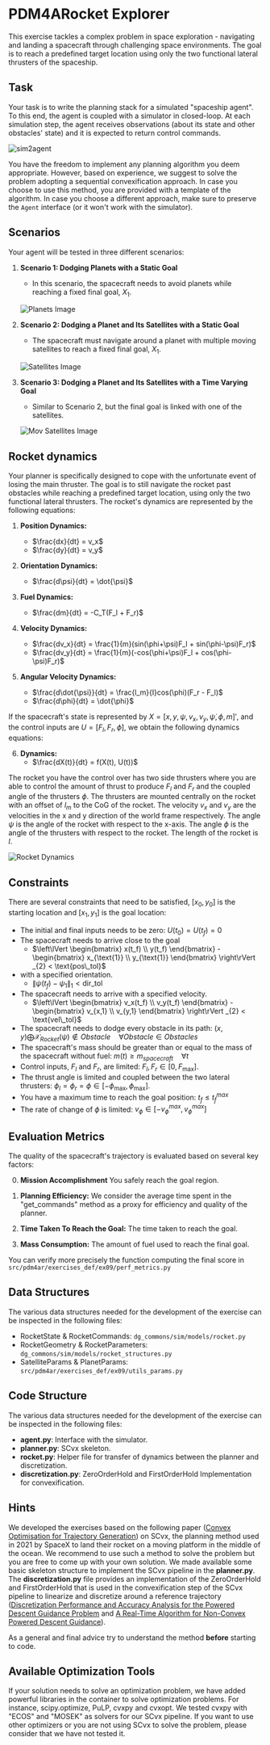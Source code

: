 # PDM4ARocket Explorer

This exercise tackles a complex problem in space exploration - navigating and landing a spacecraft through challenging
space environments.
The goal is to reach a predefined target location using only the two functional lateral thrusters of the spaceship.

## Task

Your task is to write the planning stack for a simulated "spaceship agent".
To this end, the agent is coupled with a simulator in closed-loop.
At each simulation step, the agent receives observations (about its state and other obstacles' state) and it is expected
to return control commands.

![sim2agent](https://user-images.githubusercontent.com/18750753/144580159-d4d29506-03b2-49b9-b4b8-3cde701cc7d4.png)

You have the freedom to implement any planning algorithm you deem appropriate.
However, based on experience, we suggest to solve the problem adopting a sequential convexification approach.
In case you choose to use this method, you are provided with a template of the algorithm.
In case you choose a different approach, make sure to preserve the `Agent` interface (or it won't work with the
simulator).

## Scenarios

Your agent will be tested in three different scenarios:

1. **Scenario 1: Dodging Planets with a Static Goal**
    - In this scenario, the spacecraft needs to avoid planets while reaching a fixed final goal, $X_1$.

   ![Planets Image](https://github.com/PDM4AR/exercises/assets/91316303/b8afdb04-2f5a-4236-bde7-09b26dcdfa4e)

2. **Scenario 2: Dodging a Planet and Its Satellites with a Static Goal**
    - The spacecraft must navigate around a planet with multiple moving satellites to reach a fixed final goal, $X_1$.

   ![Satellites Image](https://github.com/PDM4AR/exercises/assets/91316303/395d0a10-98ee-4a56-9cd3-7ce004c91bb5)

3. **Scenario 3: Dodging a Planet and Its Satellites with a Time Varying Goal**
    - Similar to Scenario 2, but the final goal is linked with one of the satellites.

   ![Mov Satellites Image](https://github.com/PDM4AR/exercises/assets/91316303/e775ad18-aa5e-4a83-bf16-b93aeff6c6b0)

## Rocket dynamics

Your planner is specifically designed to cope with the unfortunate event of losing the main thruster.
The goal is to still navigate the rocket past obstacles while reaching a predefined target location, using only the two
functional lateral thrusters.
The rocket's dynamics are represented by the following equations:

1. **Position Dynamics:**
    - $\frac{dx}{dt} = v_x$
    - $\frac{dy}{dt} = v_y$

2. **Orientation Dynamics:**
    - $\frac{d\psi}{dt} = \dot{\psi}$

3. **Fuel Dynamics:**
    - $\frac{dm}{dt} = -C_T(F_l + F_r)$

4. **Velocity Dynamics:**
    - $\frac{dv_x}{dt} = \frac{1}{m}(sin(\phi+\psi)F_l + sin(\phi-\psi)F_r)$
    - $\frac{dv_y}{dt} = \frac{1}{m}(-cos(\phi+\psi)F_l + cos(\phi-\psi)F_r)$

5. **Angular Velocity Dynamics:**
    - $\frac{d\dot{\psi}}{dt} = \frac{l_m}{I}cos(\phi)(F_r - F_l)$
    - $\frac{d\phi}{dt} = \dot{\phi}$

If the spacecraft's state is represented by $X = [x, y, \psi, v_x, v_y, \dot{\psi}, \phi, m]'$, and the control inputs
are $U = [F_l, F_r, \dot{\phi}]$, we obtain the following dynamics equations:

6. **Dynamics:**
    - $\frac{dX(t)}{dt} = f(X(t), U(t))$

The rocket you have the control over has two side thrusters where you are able to control the amount of thrust to
produce $F_l$ and $F_r$ and the coupled angle of the thrusters $\phi$. The thrusters are mounted centrally on the rocket
with an offset of $l_m$ to the CoG of the rocket. The velocity $v_x$ and $v_y$ are the velocities in the x and y
direction of the world frame respectively. The angle $\psi$ is the angle of the rocket with respect to the x-axis. The
angle $\phi$ is the angle of the thrusters with respect to the rocket. The length of the rocket is $l$.

![Rocket Dynamics](https://github.com/PDM4AR/exercises/assets/91316303/86052460-b0d7-4436-b4fa-6d12e913f931)

## Constraints

There are several constraints that need to be satisfied, [$x_0, y_0$] is the starting location and [$x_1, y_1$] is the goal location:

- The initial and final inputs needs to be zero: $U(t_0) = U(t_f) = 0$
- The spacecraft needs to arrive close to the goal
    - $\left\lVert \begin{bmatrix} x(t_f) \\ y(t_f) \end{bmatrix} - \begin{bmatrix} x_{\text{1}} \\ y_{\text{1}}
      \end{bmatrix} \right\rVert _{2} < \text{pos\_tol}$
- with a specified orientation.
    - $\left\lVert \psi(t_f) - \psi_{\text{1}} \right\rVert _{1} < \text{dir\_tol}$
- The spacecraft needs to arrive with a specified velocity.
    - $\left\lVert \begin{bmatrix} v_x(t_f) \\ v_y(t_f) \end{bmatrix} - \begin{bmatrix} v_{x,1} \\ v_{y,1}
      \end{bmatrix} \right\rVert _{2} < \text{vel\_tol}$
- The spacecraft needs to dodge every obstacle in its path: $(x, y) \bigoplus \mathcal{X}_{Rocket}(\psi) \notin Obstacle
  \quad \forall Obstacle \in Obstacles$
- The spacecraft's mass should be greater than or equal to the mass of the spacecraft without fuel: $m(t) \geq m_
  {spacecraft} \quad \forall t$
- Control inputs, $F_l$ and $F_r$, are limited: $F_l, F_r \in [0, F_{\text{max}}]$.
- The thrust angle is limited and coupled between the two lateral thrusters: $\phi_l=\phi_r=\phi
  \in [-\phi_{\text{max}}, \phi_{\text{max}}]$.
- You have a maximum time to reach the goal position: $t_f \leq t_f^{max}$
- The rate of change of $\phi$ is limited: $v_\phi \in [-v^{max}_ϕ ,v^{max}_ϕ ]$

## Evaluation Metrics

The quality of the spacecraft's trajectory is evaluated based on several key factors:

0. **Mission Accomplishment** You safely reach the goal region.

1. **Planning Efficiency:** We consider the average time spent in the "get_commands" method as a proxy for efficiency
   and quality of the planner.

2. **Time Taken To Reach the Goal:** The time taken to reach the goal.

3. **Mass Consumption:** The amount of fuel used to reach the final goal.

You can verify more precisely the function computing the final score in  `src/pdm4ar/exercises_def/ex09/perf_metrics.py`

## Data  Structures

The various data structures needed for the development of the exercise can be inspected in the following files:

- RocketState & RocketCommands: `dg_commons/sim/models/rocket.py`
- RocketGeometry & RocketParameters: `dg_commons/sim/models/rocket_structures.py`
- SatelliteParams & PlanetParams: `src/pdm4ar/exercises_def/ex09/utils_params.py`

## Code Structure

The various data structures needed for the development of the exercise can be inspected in the following files:

- **agent.py**: Interface with the simulator.
- **planner.py**: SCvx skeleton.
- **rocket.py**: Helper file for transfer of dynamics between the planner and discretization.
- **discretization.py**: ZeroOrderHold and FirstOrderHold Implementation for convexification.

## Hints

We developed the exercises based on the following
paper ([Convex Optimisation for Trajectory Generation](https://arxiv.org/pdf/2106.09125.pdf)) on SCvx, the planning
method used in 2021 by SpaceX to land their rocket on a moving platform in the middle of the ocean. We recommend to use
such a method to solve the problem but you are free to come up with your own solution. We made available some basic
skeleton structure to implement the SCvx pipeline in the **planner.py**. The **discretization.py** file provides an
implementation of the ZeroOrderHold and FirstOrderHold that is used in the convexification step of the SCvx pipeline to
linearize and discretize around a reference
trajectory ([Discretization Performance and Accuracy Analysis for the Powered Descent Guidance Problem](https://www.researchgate.net/publication/330200259_Discretization_Performance_and_Accuracy_Analysis_for_the_Rocket_Powered_Descent_Guidance_Problem)
and [A Real-Time Algorithm  for Non-Convex Powered Descent Guidance](https://depts.washington.edu/uwrainlab/wordpress/wp-content/uploads/2020/01/AIAA_SciTech_2020.pdf)).

<!-- In the paper "A Real-Time Algorithm for Non-Convex Powered Descent Guidance" (https://depts.washington.edu/uwrainlab/wordpress/wp-content/uploads/2020/01/AIAA_SciTech_2020.pdf), you will find the use of \textit{Scaling Matrices} to scale states, inputs and parameters to produce numerically well-conditioned optimization problems. Our solution implementation only made use of scaling the parameters, not touching on states and inputs, and converged reliably. We recommend to use the same approach and  only introducing the normalization of states and inputs if you are facing numerical issues. -->

As a general and final advice try to understand the method **before** starting to code.

## Available Optimization Tools

If your solution needs to solve an optimization problem, we have added powerful libraries in the container to solve
optimization problems. For instance, scipy.optimize, PuLP, cvxpy and cvxopt. We tested cvxpy with "ECOS" and "MOSEK" as
solvers for our SCvx pipeline. If you want to use other optimizers or you are not using SCvx to solve the problem,
please consider that we have not tested it.

